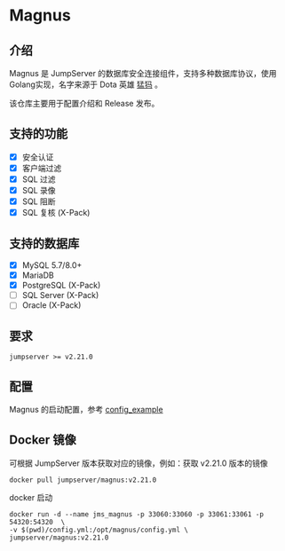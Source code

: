 # Magnus

## 介绍
Magnus 是 JumpServer 的数据库安全连接组件，支持多种数据库协议，使用Golang实现，名字来源于 Dota 英雄 [猛犸](https://www.dota2.com/hero/magnus) 。

该仓库主要用于配置介绍和 Release 发布。

## 支持的功能

- [x] 安全认证
- [x] 客户端过滤
- [x] SQL 过滤
- [x] SQL 录像
- [x] SQL 阻断
- [x] SQL 复核 (X-Pack)

## 支持的数据库

- [x] MySQL 5.7/8.0+
- [x] MariaDB
- [x] PostgreSQL (X-Pack)
- [ ] SQL Server (X-Pack)
- [ ] Oracle (X-Pack)

## 要求

```
jumpserver >= v2.21.0 
```


## 配置

Magnus 的启动配置，参考 [config_example](config_example.yml)

## Docker 镜像

可根据 JumpServer 版本获取对应的镜像，例如：获取 v2.21.0 版本的镜像
```shell
docker pull jumpserver/magnus:v2.21.0
```

docker 启动

```shell
docker run -d --name jms_magnus -p 33060:33060 -p 33061:33061 -p 54320:54320  \
-v $(pwd)/config.yml:/opt/magnus/config.yml \
jumpserver/magnus:v2.21.0
```